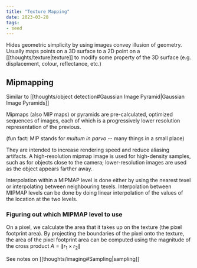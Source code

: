 ```yaml
---
title: "Texture Mapping"
date: 2023-03-28
tags:
- seed
---
```


Hides geometric simplicity by using images convey illusion of geometry. Usually maps points on a 3D surface to a 2D point on a [[thoughts/texture|texture]] to modify some property of the 3D surface (e.g. displacement, colour, reflectance, etc.)

## Mipmapping
Similar to [[thoughts/object detection#Gaussian Image Pyramid|Gaussian Image Pyramids]]

Mipmaps (also MIP maps) or pyramids are pre-calculated, optimized sequences of images, each of which is a progressively lower resolution representation of the previous. 

(fun fact: MIP stands for *multum in parvo* -- many things in a small place)

They are intended to increase rendering speed and reduce aliasing artifacts. A high-resolution mipmap image is used for high-density samples, such as for objects close to the camera; lower-resolution images are used as the object appears farther away.

Interpolation within a MIPMAP level is done either by using the nearest texel or interpolating between neighbouring texels. Interpolation between MIPMAP levels can be done by doing linear interpolation of the values of the location at the two levels.

### Figuring out which MIPMAP level to use
On a pixel, we calculate the area that it takes up on the texture (the pixel footprint area). By projecting the boundaries of the pixel onto the texture, the area of the pixel footprint area can be computed using the magnitude of the cross product $A = \lVert r_1 \times r_2 \rVert$

See notes on [[thoughts/imaging#Sampling|sampling]]